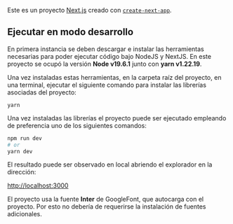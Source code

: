 Este es un proyecto  [Next.js](https://nextjs.org/) creado con [`create-next-app`](https://github.com/vercel/next.js/tree/canary/packages/create-next-app).

## Ejecutar en modo desarrollo

En primera instancia se deben descargar e instalar las herramientas necesarias para poder ejecutar código bajo NodeJS y NextJS.
En este proyecto se ocupó la versión **Node v19.6.1** junto con **yarn v1.22.19**.

Una vez instaladas estas herramientas, en la carpeta raíz del proyecto, en una terminal, ejecutar el siguiente comando para
instalar las librerías asociadas del proyecto:

```
yarn
```

Una vez instaladas las librerías el proyecto puede ser ejecutado empleando de preferencia uno de los siguientes comandos:

```bash
npm run dev
# or
yarn dev
```

El resultado puede ser observado en local abriendo el explorador en la dirección:

[http://localhost:3000](http://localhost:3000)

El proyecto usa la fuente **Inter** de GoogleFont, que autocarga con el proyecto. Por esto no debería de requerirse la 
instalación de fuentes adicionales.

